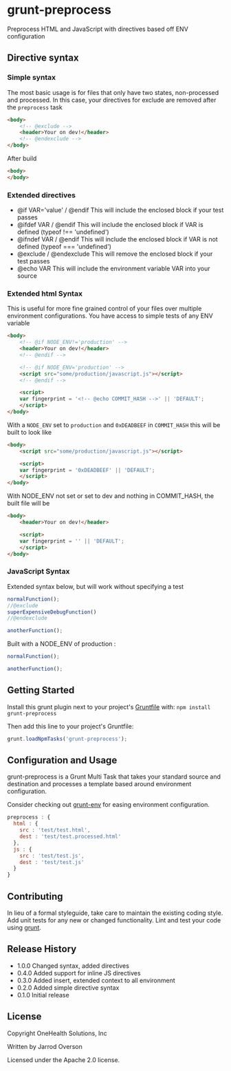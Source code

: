 # grunt-preprocess

Preprocess HTML and JavaScript with directives based off ENV configuration
## Directive syntax

### Simple syntax

The most basic usage is for files that only have two states, non-processed and processed.
In this case, your directives for exclude are removed after the `preprocess` task

```html
<body>
    <!-- @exclude -->
    <header>Your on dev!</header>
    <!-- @endexclude -->
</body>
```

After build

```html
<body>
</body>
```

### Extended directives

 - @if VAR='value' / @endif
   This will include the enclosed block if your test passes
 - @ifdef VAR / @endif
   This will include the enclosed block if VAR is defined (typeof !== 'undefined')
 - @ifndef VAR / @endif
   This will include the enclosed block if VAR is not defined (typeof === 'undefined')
 - @exclude / @endexclude
   This will remove the enclosed block if your test passes
 - @echo VAR
   This will include the environment variable VAR into your source

### Extended html Syntax

This is useful for more fine grained control of your files over multiple
environment configurations. You have access to simple tests of any ENV variable

```html
<body>
    <!-- @if NODE_ENV!='production' -->
    <header>Your on dev!</header>
    <!-- @endif -->

    <!-- @if NODE_ENV='production' -->
    <script src="some/production/javascript.js"></script>
    <!-- @endif -->

    <script>
    var fingerprint = '<!-- @echo COMMIT_HASH -->' || 'DEFAULT';
    </script>
</body>
```

With a `NODE_ENV` set to `production` and `0xDEADBEEF` in
`COMMIT_HASH` this will be built to look like

```html
<body>
    <script src="some/production/javascript.js"></script>

    <script>
    var fingerprint = '0xDEADBEEF' || 'DEFAULT';
    </script>
</body>
```

With NODE_ENV not set or set to dev and nothing in COMMIT_HASH,
the built file will be

```html
<body>
    <header>Your on dev!</header>

    <script>
    var fingerprint = '' || 'DEFAULT';
    </script>
</body>
```


### JavaScript Syntax

Extended syntax below, but will work without specifying a test

```js
normalFunction();
//@exclude
superExpensiveDebugFunction()
//@endexclude

anotherFunction();
```

Built with a NODE_ENV of production :

```js
normalFunction();

anotherFunction();
```




## Getting Started
Install this grunt plugin next to your project's [Gruntfile][getting_started] with: `npm install grunt-preprocess`

Then add this line to your project's Gruntfile:

```javascript
grunt.loadNpmTasks('grunt-preprocess');
```

## Configuration and Usage

grunt-preprocess is a Grunt Multi Task that takes your
standard source and destination and processes a template based
around environment configuration.

Consider checking out [grunt-env](https://github.com/onehealth/grunt-env) for easing environment configuration.

```js
preprocess : {
  html : {
    src : 'test/test.html',
    dest : 'test/test.processed.html'
  },
  js : {
    src : 'test/test.js',
    dest : 'test/test.js'
  }
}
```


[grunt]: https://github.com/cowboy/grunt
[getting_started]: https://github.com/cowboy/grunt/blob/master/docs/getting_started.md

## Contributing
In lieu of a formal styleguide, take care to maintain the existing coding style. Add unit tests for any new or changed functionality. Lint and test your code using [grunt][grunt].

## Release History

 - 1.0.0 Changed syntax, added directives
 - 0.4.0 Added support for inline JS directives
 - 0.3.0 Added insert, extended context to all environment
 - 0.2.0 Added simple directive syntax
 - 0.1.0 Initial release

## License

Copyright OneHealth Solutions, Inc

Written by Jarrod Overson

Licensed under the Apache 2.0 license.

